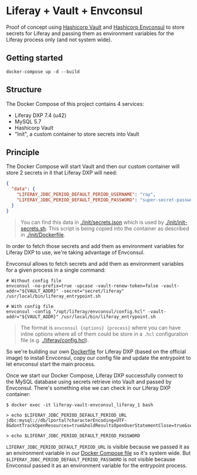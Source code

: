 # Liferay + Vault + Envconsul

Proof of concept using [Hashicorp Vault](https://github.com/hashicorp/vault) and [Hashicorp Envconsul](https://github.com/hashicorp/envconsul) to store secrets for Liferay and passing them as environment variables for the Liferay process only (and not system wide).

## Getting started

```shell
docker-compose up -d --build
```

## Structure

The Docker Compose of this project contains 4 services:

- Liferay DXP 7.4 (u42)
- MySQL 5.7
- Hashicorp Vault
- "Init", a custom container to store secrets into Vault

## Principle

The Docker Compose will start Vault and then our custom container will store 2 secrets in it that Liferay DXP will need:

```json
{
  "data": {
    "LIFERAY_JDBC_PERIOD_DEFAULT_PERIOD_USERNAME": "ray",
    "LIFERAY_JDBC_PERIOD_DEFAULT_PERIOD_PASSWORD": "super-secret-password"
  }
}
```
> You can find this data in [./init/secrets.json](init/secrets.json) which is used by [./init/init-secrets.sh](init/init-secrets.sh). This script is being copied into the container as described in [./init/Dockerfile](init/Dockerfile).

In order to fetch those secrets and add them as environment variables for Liferay DXP to use, we're taking advantage of Envconsul.

Envconsul allows to fetch secrets and add them as environment variables for a given process in a single command:

```shell
# Without config file
envconsul -no-prefix=true -upcase -vault-renew-token=false -vault-addr="${VAULT_ADDR}" -secret="secret/liferay" /usr/local/bin/liferay_entrypoint.sh

# With config file
envconsul -config "/opt/liferay/envconsul/config.hcl" -vault-addr="${VAULT_ADDR}" /usr/local/bin/liferay_entrypoint.sh
```
> The format is `envconsul {options} {process}` where you can have inline options where all of them could be store in a `.hcl` configuration file (e.g. [./liferay/config.hcl](liferay/config.hcl)).

So we're building our own [Dockerfile](liferay/Dockerfile) for Liferay DXP (based on the official image) to install Envconsul, copy our config file and update the entrypoint to let envconsul start the main process.

Once we start our Docker Compose, Liferay DXP successfully connect to the MySQL database using secrets retrieve into Vault and passed by Envconsul. There's something else we can check in our Liferay DXP container:

```shell
$ docker exec -it liferay-vault-envconsul_liferay_1 bash

> echo $LIFERAY_JDBC_PERIOD_DEFAULT_PERIOD_URL
jdbc:mysql://db/lportal?characterEncoding=UTF-8&dontTrackOpenResources=true&holdResultsOpenOverStatementClose=true&serverTimezone=GMT&useFastDateParsing=false&useUnicode=true

> echo $LIFERAY_JDBC_PERIOD_DEFAULT_PERIOD_PASSWORD

```

`LIFERAY_JDBC_PERIOD_DEFAULT_PERIOD_URL` is visible because we passed it as an environment variable in our [Docker Compose file](docker-compose.yml#L37) so it's system wide. But `$LIFERAY_JDBC_PERIOD_DEFAULT_PERIOD_PASSWORD` is not visible because Envconsul passed it as an environment variable for the entrypoint process.